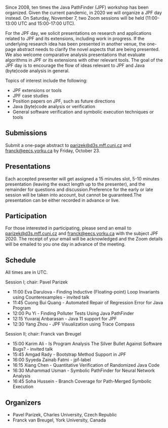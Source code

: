 Since 2008, ten times the Java PathFinder (JPF) workshop has been organized. Given the current pandemic, in 2020 we will organize a JPF day instead. On Saturday, November 7, two Zoom sessions will be held (11:00-13:00 UTC and 15:00-17:00 UTC).

For the JPF day, we solicit presentations on research and applications related to JPF and its extensions, including work in progress. If the underlying research idea has been presented in another venue, the one-page abstract needs to clarify the novel aspects that are being presented. We also welcome comparative analysis presentations that evaluate algorithms in JPF or its extensions with other relevant tools. The goal of the JPF day is to encourage the flow of ideas relevant to JPF and Java (byte)code analysis in general.

Topics of interest include the following:

  * JPF extensions or tools
  * JPF case studies
  * Position papers on JPF, such as future directions
  * Java (byte)code analysis or verification
  * General software verification and symbolic execution techniques or tools

## Submissions

Submit a one-page abstract to parizek@d3s.mff.cuni.cz and franck@eecs.yorku.ca by Friday, October 23.

## Presentations

Each accepted presenter will get assigned a 15 minutes slot, 5-10 minutes presentation (leaving the exact length up to the presenter), and the remainder for questions and discussion.Preference for the early or late session will be taken into account, but cannot be guaranteed.The presentation can be either recorded in advance or live.

## Participation

For those interested in participating, please send an email to parizek@d3s.mff.cuni.cz and franck@eecs.yorku.ca with the subject JPF 2020. The receipt of your email will be acknowledged and the Zoom details will be emailed to you one day in advance of the meeting.

## Schedule

All times are in UTC.

Session I; chair: Pavel Parizek

  * 11:00 Eva Darulova - Finding Inductive (Floating-point) Loop Invariants using Counterexamples - invited talk
  * 11:45 Cuong Bui Quang - Automated Repair of Regression Error for Java Program
  * 12:00 Pu Yi - Finding Polluter Tests Using Java PathFinder
  * 12:15 Yuvaraj Anbarasan - Java 11 support for JPF
  * 12:30 Yang Zhou - JPF Visualization using Trace Compass

Session II; chair: Franck van Breugel

  * 15:00 Karim Ali - Is Program Analysis The Silver Bullet Against Software Bugs? - invited talk
  * 15:45 Amgad Rady - Bootstrap Method Support in JPF
  * 16:00 Syyeda Zainab Fatmi - jpf-label
  * 16:15 Xiang Chen - Quantitative Verification of Randomized Java Code
  * 16:30 Muhammad Usman - Symbolic PathFinder for Neural Network Analysis
  * 16:45 Soha Hussein - Branch Coverage for Path-Merged Symbolic Execution

## Organizers

  * Pavel Parízek, Charles University, Czech Republic
  * Franck van Breugel, York University, Canada

